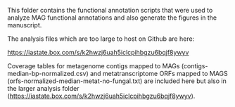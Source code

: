 This folder contains the functional annotation scripts that were used to analyze MAG functional annotations and also generate the figures in the manuscript. 

The analysis files which are too large to host on Github are here:

https://iastate.box.com/s/k2hwzj6uah5iclcpihbgzu6bqjf8ywyv

Coverage tables for metagenome contigs mapped to MAGs (contigs-median-bp-normalized.csv) and metatranscriptome ORFs mapped to MAGS (orfs-normalized-median-metat-no-fungal.txt) are included here but also in the larger analysis folder (https://iastate.box.com/s/k2hwzj6uah5iclcpihbgzu6bqjf8ywyv).
